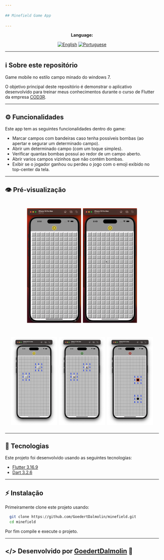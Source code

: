 ```yaml
---

## Minefield Game App

---
```


<div align="center">

**Language:**

[![English](https://img.shields.io/badge/Language-English-blueviolet?style=for-the-badge)](README.md)
[![Portuguese](https://img.shields.io/badge/Language-Português-blue?style=for-the-badge)](README.pt-br.md)

</div>

---
## ℹ️ Sobre este repositório
Game mobile no estilo campo minado do windows 7.

O objetivo principal deste repositório é demonstrar o aplicativo desenvolvido para treinar meus conhecimentos durante o curso de Flutter da empresa [COD3R](https://www.udemy.com/course/curso-flutter/).

---
## ⚙️ Funcionalidades
Este app tem as seguintes funcionalidades dentro do game:

- Marcar campos com bandeiras caso tenha possíveis bombas (ao apertar e segurar um determinado campo).
- Abrir um determinado campo (com um toque simples).
- Verificar quantas bombas possuí ao redor de um campo aberto.
- Abrir varios campos vizinhos que não contém bombas.
- Exibir se o jogador ganhou ou perdeu o jogo com o emoji exibido no top-center da tela. 

---
## 👁️ Pré-visualização

<h1 align="center">
<img src='.github/1.gif' width="35%">
<img src='.github/2.gif' width="35%">
</h1>

<h1 align="center">
<img src='.github/open-mine.png' width="30%">
<img src='.github/win-game.png' width="30%">
<img src='.github/end-game.png' width="30%">
</h1>


---
## 🧪 Tecnologias
Este projeto foi desenvolvido usando as seguintes tecnologias:

- [Flutter 3.16.9](https://docs.flutter.dev/)
- [Dart 3.2.6](https://dart.dev/)

---
## ⚡ Instalação

Primeiramente clone este projeto usando:

```bash
  git clone https://github.com/GoedertDalmolin/minefield.git
  cd minefield
```

Por fim compile e execute o projeto.

---
</> Desenvolvido por [GoedertDalmolin](https://github.com/GoedertDalmolin) 👋
---
